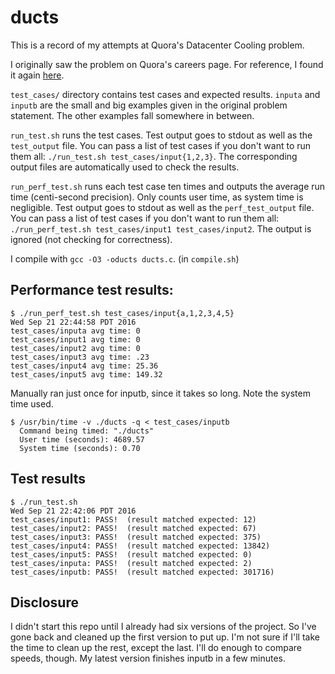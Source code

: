 # ducts
This is a record of my attempts at Quora's Datacenter Cooling problem.

I originally saw the problem on Quora's careers page.
For reference, I found it again [here](http://www.businessinsider.com/heres-the-test-you-have-to-pass-to-work-at-quora-silicon-valleys-hot-new-86-million-startup-2010-4).

`test_cases/` directory contains test cases and expected results.  `inputa` and `inputb` are the small and big examples given in the original problem statement.  The other examples fall somewhere in between.

`run_test.sh` runs the test cases.  Test output goes to stdout as well as the `test_output` file.  You can pass a list of test cases if you don't want to run them all: `./run_test.sh test_cases/input{1,2,3}`.  The corresponding output files are automatically used to check the results.

`run_perf_test.sh` runs each test case ten times and outputs the average run time (centi-second precision).  Only counts user time, as system time is negligible.  Test output goes to stdout as well as the `perf_test_output` file.  You can pass a list of test cases if you don't want to run them all: `./run_perf_test.sh test_cases/input1 test_cases/input2`.  The output is ignored (not checking for correctness).

I compile with `gcc -O3 -oducts ducts.c`. (in `compile.sh`)

## Performance test results:
```
$ ./run_perf_test.sh test_cases/input{a,1,2,3,4,5}
Wed Sep 21 22:44:58 PDT 2016
test_cases/inputa avg time: 0
test_cases/input1 avg time: 0
test_cases/input2 avg time: 0
test_cases/input3 avg time: .23
test_cases/input4 avg time: 25.36
test_cases/input5 avg time: 149.32
```

Manually ran just once for inputb, since it takes so long.  Note the system time used.
```
$ /usr/bin/time -v ./ducts -q < test_cases/inputb 
  Command being timed: "./ducts"
  User time (seconds): 4689.57
  System time (seconds): 0.70
```

## Test results
```
$ ./run_test.sh
Wed Sep 21 22:42:06 PDT 2016
test_cases/input1: PASS!  (result matched expected: 12)
test_cases/input2: PASS!  (result matched expected: 67)
test_cases/input3: PASS!  (result matched expected: 375)
test_cases/input4: PASS!  (result matched expected: 13842)
test_cases/input5: PASS!  (result matched expected: 0)
test_cases/inputa: PASS!  (result matched expected: 2)
test_cases/inputb: PASS!  (result matched expected: 301716)
```


## Disclosure
I didn't start this repo until I already had six versions of the project.  So I've gone back and cleaned up the first version to put up.  I'm not sure if I'll take the time to clean up the rest, except the last.  I'll do enough to compare speeds, though.  My latest version finishes inputb in a few minutes.
